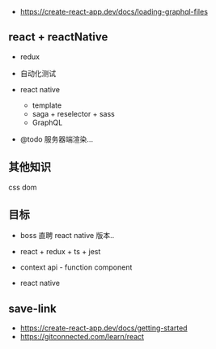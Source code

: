 - https://create-react-app.dev/docs/loading-graphql-files

## react + reactNative

- redux

- 自动化测试

- react native

  - template
  - saga + reselector + sass
  - GraphQL

- @todo 服务器端渲染...

## 其他知识

css dom

## 目标

- boss 直聘 react native 版本..

- react + redux + ts + jest
- context api - function component
- react native

## save-link

- https://create-react-app.dev/docs/getting-started
- https://gitconnected.com/learn/react
